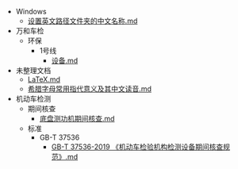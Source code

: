 ﻿- Windows
	- [设置英文路径文件夹的中文名称.md](Windows%2f%e8%ae%be%e7%bd%ae%e8%8b%b1%e6%96%87%e8%b7%af%e5%be%84%e6%96%87%e4%bb%b6%e5%a4%b9%e7%9a%84%e4%b8%ad%e6%96%87%e5%90%8d%e7%a7%b0.md)
- 万和车检
	- 环保
		- 1号线
			- [设备.md](%e4%b8%87%e5%92%8c%e8%bd%a6%e6%a3%80%2f%e7%8e%af%e4%bf%9d%2f1%e5%8f%b7%e7%ba%bf%2f%e8%ae%be%e5%a4%87.md)
- 未整理文档
	- [LaTeX.md](%e6%9c%aa%e6%95%b4%e7%90%86%e6%96%87%e6%a1%a3%2fLaTeX.md)
	- [希腊字母常用指代意义及其中文读音.md](%e6%9c%aa%e6%95%b4%e7%90%86%e6%96%87%e6%a1%a3%2f%e5%b8%8c%e8%85%8a%e5%ad%97%e6%af%8d%e5%b8%b8%e7%94%a8%e6%8c%87%e4%bb%a3%e6%84%8f%e4%b9%89%e5%8f%8a%e5%85%b6%e4%b8%ad%e6%96%87%e8%af%bb%e9%9f%b3.md)
- 机动车检测
	- 期间核查
		- [底盘测功机期间核查.md](%e6%9c%ba%e5%8a%a8%e8%bd%a6%e6%a3%80%e6%b5%8b%2f%e6%9c%9f%e9%97%b4%e6%a0%b8%e6%9f%a5%2f%e5%ba%95%e7%9b%98%e6%b5%8b%e5%8a%9f%e6%9c%ba%e6%9c%9f%e9%97%b4%e6%a0%b8%e6%9f%a5.md)
	- 标准
		- GB-T 37536
			- [GB-T 37536-2019 《机动车检验机构检测设备期间核查规范》.md](%e6%9c%ba%e5%8a%a8%e8%bd%a6%e6%a3%80%e6%b5%8b%2f%e6%a0%87%e5%87%86%2fGB-T%2037536%2fGB-T%2037536-2019%20%e3%80%8a%e6%9c%ba%e5%8a%a8%e8%bd%a6%e6%a3%80%e9%aa%8c%e6%9c%ba%e6%9e%84%e6%a3%80%e6%b5%8b%e8%ae%be%e5%a4%87%e6%9c%9f%e9%97%b4%e6%a0%b8%e6%9f%a5%e8%a7%84%e8%8c%83%e3%80%8b.md)
